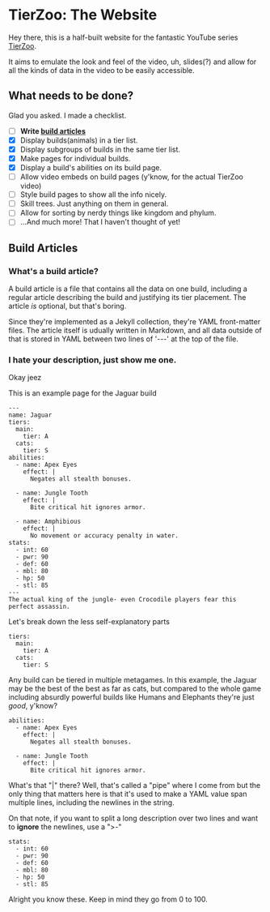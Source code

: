 # TierZoo: The Website

Hey there, this is a half-built website for the fantastic YouTube series [TierZoo](https://www.youtube.com/channel/UCHsRtomD4twRf5WVHHk-cMw).

It aims to emulate the look and feel of the video, uh, slides(?) and allow for all the kinds of data in the video to be easily accessible.

## What needs to be done?

Glad you asked. I made a checklist.

- [ ] **Write [build articles](#build-articles)**
- [x] Display builds(animals) in a tier list.
- [x] Display subgroups of builds in the same tier list.
- [x] Make pages for individual builds.
- [x] Display a build's abilities on its build page.
- [ ] Allow video embeds on build pages (y'know, for the actual TierZoo video)
- [ ] Style build pages to show all the info nicely.
- [ ] Skill trees. Just anything on them in general.
- [ ] Allow for sorting by nerdy things like kingdom and phylum.
- [ ] ...And much more! That I haven't thought of yet!

## Build Articles

### What's a build article?

A build article is a file that contains all the data on one build, 
including a regular article describing the build and justifying its 
tier placement. The article *is* optional, but that's boring.

Since they're implemented as a Jekyll collection, they're YAML 
front-matter files. The article itself is udually written in Markdown,
and all data outside of that is stored in YAML between two lines of '---' 
at the top of the file.

### I hate your description, just show me one.

Okay jeez

This is an example page for the Jaguar build

    ---
    name: Jaguar
    tiers:
      main: 
        tier: A
      cats:
        tier: S
    abilities:
      - name: Apex Eyes
        effect: |
          Negates all stealth bonuses.
    
      - name: Jungle Tooth
        effect: |
          Bite critical hit ignores armor.
          
      - name: Amphibious
        effect: |
          No movement or accuracy penalty in water.
    stats:
      - int: 60
      - pwr: 90
      - def: 60
      - mbl: 80
      - hp: 50
      - stl: 85
    ---
    The actual king of the jungle- even Crocodile players fear this perfect assassin.

Let's break down the less self-explanatory parts

    tiers:
      main: 
        tier: A
      cats:
        tier: S

Any build can be tiered in multiple metagames. In this example, 
the Jaguar may be the best of the best as far as cats, but compared
to the whole game including absurdly powerful builds like Humans 
and Elephants they're just *good*, y'know?

    abilities:
      - name: Apex Eyes
        effect: |
          Negates all stealth bonuses.
    
      - name: Jungle Tooth
        effect: |
          Bite critical hit ignores armor.

What's that "|" there? Well, that's called a "pipe" where I come 
from but the only thing that matters here is that it's used to 
make a YAML value span multiple lines, including the newlines in the string.

On that note, if you want to split a long description over two lines and want to
**ignore** the newlines, use a ">-"

    stats:
      - int: 60
      - pwr: 90
      - def: 60
      - mbl: 80
      - hp: 50
      - stl: 85
	  
Alright you know these. Keep in mind they go from 0 to 100.
